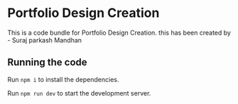 
  # Portfolio Design Creation

  This is a code bundle for Portfolio Design Creation. this has been created by - Suraj parkash Mandhan

  ## Running the code

  Run `npm i` to install the dependencies.

  Run `npm run dev` to start the development server.
  
